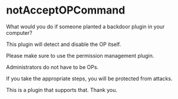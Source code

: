 # notAcceptOPCommand

What would you do if someone planted a backdoor plugin in your computer?


This plugin will detect and disable the OP itself.


Please make sure to use the permission management plugin.


Administrators do not have to be OPs.


If you take the appropriate steps, you will be protected from attacks.


This is a plugin that supports that. Thank you.

